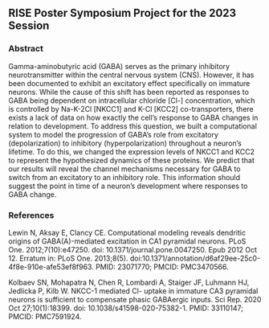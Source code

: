 ## RISE Poster Symposium Project for the 2023 Session

### Abstract

Gamma-aminobutyric acid (GABA) serves as the primary inhibitory neurotransmitter within the central nervous system (CNS). However, it has been documented to exhibit an excitatory effect specifically on immature neurons. While the cause of this shift has been reported as responses to GABA being dependent on intracellular chloride [Cl-] concentration, which is controlled by Na-K-2Cl [NKCC1] and K-Cl [KCC2] co-transporters, there exists a lack of data on how exactly the cell’s response to GABA changes in relation to development. To address this question, we built a computational system to model the progression of GABA’s role from excitatory (depolarization) to inhibitory (hyperpolarization) throughout a neuron’s lifetime. To do this, we changed the expression levels of NKCC1 and KCC2 to represent the hypothesized dynamics of these proteins. We predict that our results will reveal the channel mechanisms necessary for GABA to switch from an excitatory to an inhibitory role. This information should suggest the point in time of a neuron’s development where responses to GABA change.

### References

Lewin N, Aksay E, Clancy CE. Computational modeling reveals dendritic origins of GABA(A)-mediated excitation in CA1 pyramidal neurons. PLoS One. 2012;7(10):e47250. doi: 10.1371/journal.pone.0047250. Epub 2012 Oct 12. Erratum in: PLoS One. 2013;8(5). doi:10.1371/annotation/d6af29ee-25c0-4f8e-910e-afe53ef8f963. PMID: 23071770; PMCID: PMC3470566.

Kolbaev SN, Mohapatra N, Chen R, Lombardi A, Staiger JF, Luhmann HJ, Jedlicka P, Kilb W. NKCC-1 mediated Cl- uptake in immature CA3 pyramidal neurons is sufficient to compensate phasic GABAergic inputs. Sci Rep. 2020 Oct 27;10(1):18399. doi: 10.1038/s41598-020-75382-1. PMID: 33110147; PMCID: PMC7591924.
